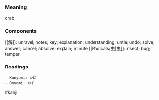 ### Meaning

crab

### Components

[[解]]: unravel; notes; key; explanation; understanding; untie; undo; solve; answer; cancel; absolve; explain; minute [[Radicals/虫|虫]]: insect; bug; temper

### Readings

```
- Kunyomi: かに
- Onyomi: カイ
```

#kanji